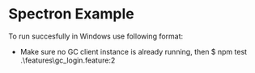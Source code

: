 # Spectron Example

To run succesfully in Windows use following format:
- Make sure no GC client instance is already running, then
$ npm test .\features\gc_login.feature:2
